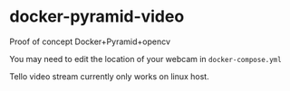 # docker-pyramid-video

Proof of concept Docker+Pyramid+opencv

You may need to edit the location of your webcam in `docker-compose.yml`

Tello video stream currently only works on linux host.
